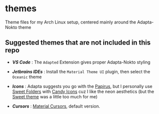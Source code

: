 # themes
Theme files for my Arch Linux setup, centered mainly around the Adapta-Nokto theme

## Suggested themes that are not included in this repo

- ***VS Code*** : The `Adapted` Extension gives proper Adapta-Nokto styling

- ***Jetbrains IDEs*** : Install the `Material Theme UI` plugin, then select the `Oceanic` theme

- ***Icons*** : Adapta suggests you go with the [Papirus](https://github.com/PapirusDevelopmentTeam/papirus-icon-theme), but I personally use [Sweet Folders](https://github.com/EliverLara/Sweet-folders) with [Candy Icons](https://github.com/EliverLara/candy-icons) cuz I like the neon aesthetics (but the [Sweet theme](https://github.com/EliverLara/Sweet) was a little too much for me)

- ***Cursors*** : [Material Cursors](https://github.com/varlesh/material-cursors), default version.
